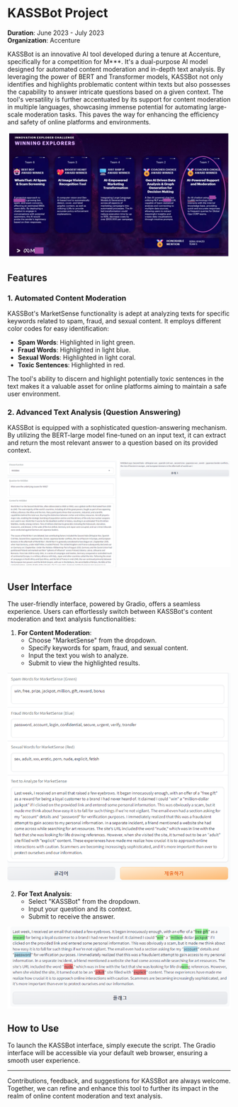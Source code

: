 # KASSBot Project

**Duration**: June 2023 - July 2023  
**Organization**: Accenture

KASSBot is an innovative AI tool developed during a tenure at Accenture, specifically for a competition for M***. It's a dual-purpose AI model designed for automated content moderation and in-depth text analysis. By leveraging the power of BERT and Transformer models, KASSBot not only identifies and highlights problematic content within texts but also possesses the capability to answer intricate questions based on a given context. The tool's versatility is further accentuated by its support for content moderation in multiple languages, showcasing immense potential for automating large-scale moderation tasks. This paves the way for enhancing the efficiency and safety of online platforms and environments.

![Coaches Award](award.png)

## Features

### 1. Automated Content Moderation

KASSBot's MarketSense functionality is adept at analyzing texts for specific keywords related to spam, fraud, and sexual content. It employs different color codes for easy identification:

- **Spam Words**: Highlighted in light green.
- **Fraud Words**: Highlighted in light blue.
- **Sexual Words**: Highlighted in light coral.
- **Toxic Sentences**: Highlighted in red.

The tool's ability to discern and highlight potentially toxic sentences in the text makes it a valuable asset for online platforms aiming to maintain a safe user environment.

### 2. Advanced Text Analysis (Question Answering)

KASSBot is equipped with a sophisticated question-answering mechanism. By utilizing the BERT-large model fine-tuned on an input text, it can extract and return the most relevant answer to a question based on its provided context.

![Chatbot Example](chatbot-example.png)

## User Interface

The user-friendly interface, powered by Gradio, offers a seamless experience. Users can effortlessly switch between KASSBot's content moderation and text analysis functionalities:

1. **For Content Moderation**:
   - Choose "MarketSense" from the dropdown.
   - Specify keywords for spam, fraud, and sexual content.
   - Input the text you wish to analyze.
   - Submit to view the highlighted results.

![English Test](english-test.png)

2. **For Text Analysis**:
   - Select "KASSBot" from the dropdown.
   - Input your question and its context.
   - Submit to receive the answer.

![English Result](english-result.png)

## How to Use

To launch the KASSBot interface, simply execute the script. The Gradio interface will be accessible via your default web browser, ensuring a smooth user experience.

---

Contributions, feedback, and suggestions for KASSBot are always welcome. Together, we can refine and enhance this tool to further its impact in the realm of online content moderation and text analysis.
